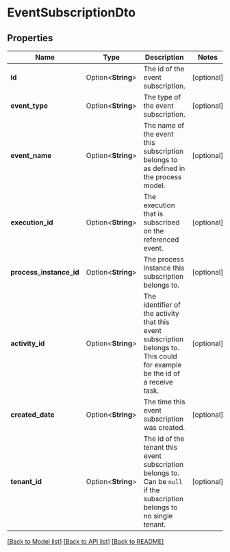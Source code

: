 # EventSubscriptionDto

## Properties

Name | Type | Description | Notes
------------ | ------------- | ------------- | -------------
**id** | Option<**String**> | The id of the event subscription. | [optional]
**event_type** | Option<**String**> | The type of the event subscription. | [optional]
**event_name** | Option<**String**> | The name of the event this subscription belongs to as defined in the process model. | [optional]
**execution_id** | Option<**String**> | The execution that is subscribed on the referenced event. | [optional]
**process_instance_id** | Option<**String**> | The process instance this subscription belongs to. | [optional]
**activity_id** | Option<**String**> | The identifier of the activity that this event subscription belongs to. This could for example be the id of a receive task. | [optional]
**created_date** | Option<**String**> | The time this event subscription was created. | [optional]
**tenant_id** | Option<**String**> | The id of the tenant this event subscription belongs to. Can be `null` if the subscription belongs to no single tenant. | [optional]

[[Back to Model list]](../README.md#documentation-for-models) [[Back to API list]](../README.md#documentation-for-api-endpoints) [[Back to README]](../README.md)


